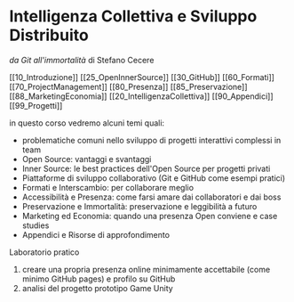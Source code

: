 # Intelligenza Collettiva e Sviluppo Distribuito
*da Git all'immortalità*
di Stefano Cecere

[[10_Introduzione]]
[[25_OpenInnerSource]]
[[30_GitHub]]
[[60_Formati]]
[[70_ProjectManagement]]
[[80_Presenza]]
[[85_Preservazione]]
[[88_MarketingEconomia]]
[[20_IntelligenzaCollettiva]]
[[90_Appendici]]
[[99_Progetti]]

in questo corso vedremo alcuni temi quali:
- problematiche comuni nello sviluppo di progetti interattivi complessi in team
- Open Source: vantaggi e svantaggi
- Inner Source: le best practices dell'Open Source per progetti privati
- Piattaforme di sviluppo collaborativo (Git e GitHub come esempi pratici)
- Formati e Interscambio: per collaborare meglio
- Accessibilità e Presenza: come farsi amare dai collaboratori e dai boss
- Preservazione e Immortalità: preservazione e leggibilità a futuro
- Marketing ed Economia: quando una presenza Open conviene e case studies
- Appendici e Risorse di approfondimento

Laboratorio pratico
1. creare una propria presenza online minimamente accettabile (come minimo GitHub pages) e profilo su GitHub
2. analisi del progetto prototipo Game Unity
